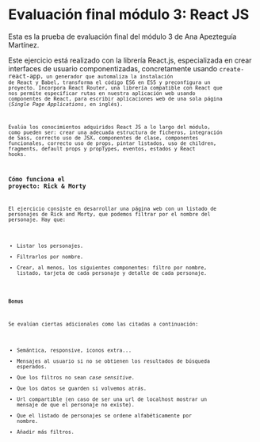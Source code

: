 # Evaluación final módulo 3: React JS

Esta es la prueba de evaluación final del módulo 3 de Ana Apezteguía Martínez.

Este ejercicio está realizado con la librería React.js, especializada en crear interfaces de usuario componentizadas, concretamente usando <code>create-react-app<code>, un generador que automaliza la instalación de React y Babel, transforma el código ES6 en ES5 y preconfigura un proyecto. Incorpora React Router, una librería compatible con React que nos permite especificar rutas en nuestra aplicación web usando componentes de React, para escribir aplicaciones web de una sola página (_Single Page Applications_, en inglés).

Evalúa los conocimientos adquiridos React JS a lo largo del módulo, como pueden ser: crear una adecuada estructura de ficheros, integración de Sass, correcto uso de JSX, componentes de clase, componentes funcionales, correcto uso de props, pintar listados, uso de children, fragments, default props y propTypes, eventos, estados y React hooks.

### Cómo funciona el proyecto: Rick & Morty

El ejercicio consiste en desarrollar una página web con un listado de personajes de Rick and Morty, que podemos filtrar por el nombre del personaje. Hay que:

- Listar los personajes.
- Filtrarlos por nombre.
- Crear, al menos, los siguientes componentes: filtro por nombre, listado, tarjeta de cada personaje y detalle de cada personaje.

#### Bonus

Se evalúan ciertas adicionales como las citadas a continuación:

- Semántica, responsive, iconos extra...
- Mensajes al usuario si no se obtienen los resultados de búsqueda esperados.
- Que los filtros no sean _case sensitive_.
- Que los datos se guarden si volvemos atrás.
- Url compartible (en caso de ser una url de localhost mostrar un mensaje de que el personaje no existe).
- Que el listado de personajes se ordene alfabéticamente por nombre.
- Añadir más filtros.
